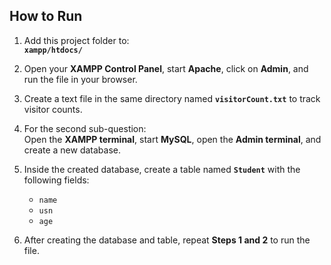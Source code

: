 ## How to Run

1. Add this project folder to:  
   **`xampp/htdocs/`**

2. Open your **XAMPP Control Panel**, start **Apache**, click on **Admin**, and run the file in your browser.

3. Create a text file in the same directory named **`visitorCount.txt`** to track visitor counts.

4. For the second sub-question:  
   Open the **XAMPP terminal**, start **MySQL**, open the **Admin terminal**, and create a new database.

5. Inside the created database, create a table named **`Student`** with the following fields:
   - `name`
   - `usn`
   - `age`

6. After creating the database and table, repeat **Steps 1 and 2** to run the file.

